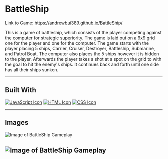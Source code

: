 # BattleShip 

Link to Game: https://andrewbui389.github.io/BattleShip/

This is a game of battleship, which consists of the player competing against the computer for strategic superiority. The game is laid out on a 9x9 grid one for the player and one for the computer. The game starts with the player placing 5 ships, Carrier, Cruiser, Destroyer, Battleship, Submarine, and Patrol Boat. The computer also places the 5 ships however it is hidden to the player. Afterwards the player takes a shot at a spot on the grid to with the goal to hit the enemy's ships. It continues back and forth until one side has all their ships sunken.

------------

## Built With
[![JavaScript Icon](https://i.imgur.com/8dlunYx.png)](https://www.javascript.com/)
[![HTML Icon](https://i.imgur.com/a28wdJt.png)](https://developer.mozilla.org/en-US/docs/Learn/Getting_started_with_the_web/HTML_basics)
[![CSS Icon](https://i.imgur.com/xxxjbkz.png)](https://developer.mozilla.org/en-US/docs/Web/CSS)

------------

## Images 

![Image of BattleShip Gameplay](https://i.imgur.com/RFY3Mjr.png)

![Image of BattleShip Gameplay](https://i.imgur.com/561qjCn.png)
------------
